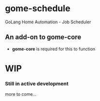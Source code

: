 # gome-schedule
GoLang Home Automation - Job Scheduler

## An add-on to gome-core
* **gome-core** is required for this to function

# WIP
### Still in active development 
more to come...